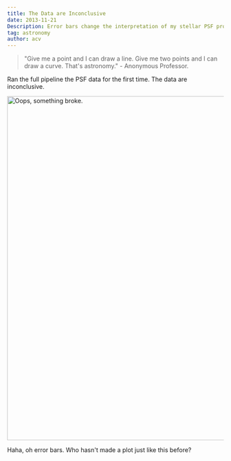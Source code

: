 ```yaml
---
title: The Data are Inconclusive 
date: 2013-11-21
Description: Error bars change the interpretation of my stellar PSF project
tag: astronomy
author: acv
---
```


> "Give me a point and I can draw a line. Give me two points and I can draw a curve. That's astronomy." - Anonymous Professor.

Ran the full pipeline the PSF data for the first time. The data are inconclusive.

<img style="width: 800px; max-width: 100%; height: auto;" alt="Oops, something broke." src="/images/inconclusive-data.png" />

Haha, oh error bars. Who hasn't made a plot just like this before? 
